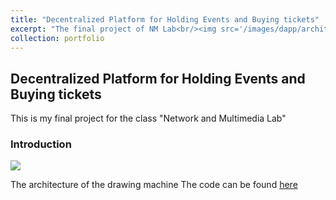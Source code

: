 ```yaml
---
title: "Decentralized Platform for Holding Events and Buying tickets"
excerpt: "The final project of NM Lab<br/><img src='/images/dapp/architecture.png'>"
collection: portfolio
---
```


## Decentralized Platform for Holding Events and Buying tickets

This is my final project for the class "Network and Multimedia Lab"

### Introduction

<img src="/binomial14.github.io/images/dapp/architecture.png"/>

The architecture of the drawing machine
The code can be found [here](https://github.com/jeff-901/deapp-final)
